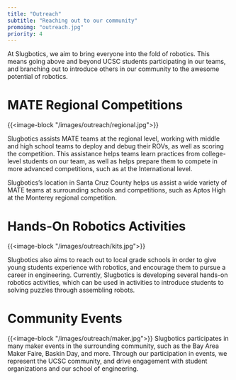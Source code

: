 ```yaml
---
title: "Outreach"
subtitle: "Reaching out to our community"
promoimg: "outreach.jpg"
priority: 4
---
```


At Slugbotics, we aim to bring everyone into the fold of robotics. This means
going above and beyond UCSC students participating in our teams, and branching
out to introduce others in our community to the awesome potential of robotics.

# MATE Regional Competitions

{{<image-block "/images/outreach/regional.jpg">}}

Slugbotics assists MATE teams at the regional level, working with middle and
high school teams to deploy and debug their ROVs, as well as scoring the
competition. This assistance helps teams learn practices from college-level
students on our team, as well as helps prepare them to compete in more advanced
competitions, such as at the International level.

Slugbotics’s location in Santa Cruz County helps us assist a wide variety of
MATE teams at surrounding schools and competitions, such as Aptos High at the
Monterey regional competition.

# Hands-On Robotics Activities
{{<image-block "/images/outreach/kits.jpg">}}

Slugbotics also aims to reach out to local grade schools in order to give young
students experience with robotics, and encourage them to pursue a career in
engineering. Currently, Slugbotics is developing several hands-on robotics
activities, which can be used in activities to introduce students to solving
puzzles through assembling robots. 

# Community Events
{{<image-block "/images/outreach/maker.jpg">}}
Slugbotics participates in many maker events in the surrounding community, such
as the Bay Area Maker Faire, Baskin Day, and more. Through our participation in
events, we represent the UCSC community, and drive engagement with student
organizations and our school of engineering.
